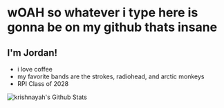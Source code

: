 # wOAH so whatever i type here is gonna be on my github thats insane
## I'm Jordan!

- i love coffee
- my favorite bands are the strokes, radiohead, and arctic monkeys
- RPI Class of 2028



![krishnayah's Github Stats](https://github-readme-stats.vercel.app/api?username=krishnayah&show_icons=true&theme=github_dark&count_private=true)

